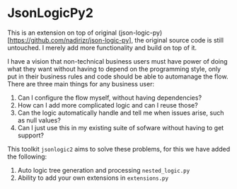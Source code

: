 # JsonLogicPy2

This is an extension on top of original (json-logic-py)[https://github.com/nadirizr/json-logic-py], the original source code is still untouched. I merely add more functionality and build on top of it. 

I have a vision that non-technical business users must have power of doing what they want without having to depend on the programming style, only put in their business rules and code should be able to automanage the flow. There are three main things for any business user:

1. Can I configure the flow myself, without having dependencies?
2. How can I add more complicated logic and can I reuse those?
3. Can the logic automatically handle and tell me when issues arise, such as null values?
4. Can I just use this in my existing suite of sofware without having to get support?

This toolkit `jsonlogic2` aims to solve these problems, for this we have added the following:

1. Auto logic tree generation and processing `nested_logic.py`
2. Ability to add your own extensions in `extensions.py`
